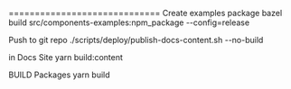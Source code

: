 =============================
Create examples package
bazel build src/components-examples:npm_package --config=release

Push to git repo
./scripts/deploy/publish-docs-content.sh --no-build

in Docs Site
yarn build:content

BUILD Packages
yarn build
